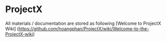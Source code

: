 # ProjectX

All materials / documentation are stored as following [Welcome to ProjectX Wiki] (https://github.com/hoangphan/ProjectX/wiki/Welcome-to-the-ProjectX-wiki)
